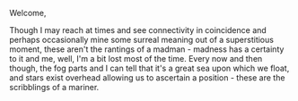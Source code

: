 Welcome,

Though I may reach at times and see connectivity in coincidence and perhaps occasionally mine some surreal meaning out of a superstitious moment, these aren't the rantings of a madman - madness has a certainty to it and me, well, I'm a bit lost most of the time. Every now and then though, the fog parts and I can tell that it's a great sea upon which we float, and stars exist overhead allowing us to ascertain a position - these are the scribblings of a mariner.